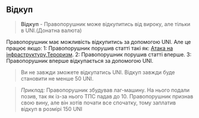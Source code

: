 ## Відкуп

>**Відкуп** - Правопорушник може відкупитись від вироку, але тільки в UNI.(Донатна валюта)

Правопорушник має можливість відкупитись за допомогою UNI. Але це працює якщо:
1: Правопорушник порушив статті такі як: [Атака на інфраструктуру](Статті/Атака%20на%20інфраструктуру.md),[Тероризм](Статті/Тероризм.md).
2: Правопорушник порушив статті вперше.
3: Правопорушник вперше відкупається за допомогою UNI.

>Ви не завжди зможете відкупатись UNI. Відкуп завжди буде становити не менше 50 UNI.

>*Приклад:* Правопорушник збудував лаг-машину. На нього подали позив, так як із-за нього ТПС падав до 10. Правопорушник признав свою вину, але він хотів почати все спочатку, тому заплатив відкуп в розмірі 150 UNI